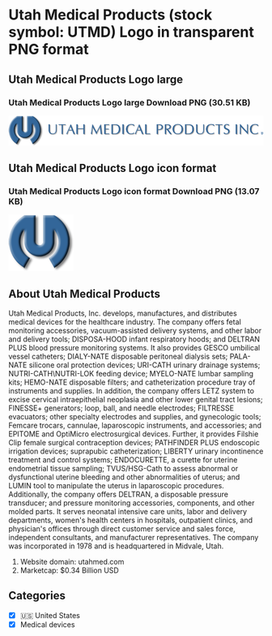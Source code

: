 # Utah Medical Products (stock symbol: UTMD) Logo in transparent PNG format

## Utah Medical Products Logo large

### Utah Medical Products Logo large Download PNG (30.51 KB)

![Utah Medical Products Logo large Download PNG (30.51 KB)](/img/orig/UTMD_BIG-61c9e15a.png)

## Utah Medical Products Logo icon format

### Utah Medical Products Logo icon format Download PNG (13.07 KB)

![Utah Medical Products Logo icon format Download PNG (13.07 KB)](/img/orig/UTMD-7b27a271.png)

## About Utah Medical Products

Utah Medical Products, Inc. develops, manufactures, and distributes medical devices for the healthcare industry. The company offers fetal monitoring accessories, vacuum-assisted delivery systems, and other labor and delivery tools; DISPOSA-HOOD infant respiratory hoods; and DELTRAN PLUS blood pressure monitoring systems. It also provides GESCO umbilical vessel catheters; DIALY-NATE disposable peritoneal dialysis sets; PALA-NATE silicone oral protection devices; URI-CATH urinary drainage systems; NUTRI-CATH\NUTRI-LOK feeding device; MYELO-NATE lumbar sampling kits; HEMO-NATE disposable filters; and catheterization procedure tray of instruments and supplies. In addition, the company offers LETZ system to excise cervical intraepithelial neoplasia and other lower genital tract lesions; FINESSE+ generators; loop, ball, and needle electrodes; FILTRESSE evacuators; other specialty electrodes and supplies, and gynecologic tools; Femcare trocars, cannulae, laparoscopic instruments, and accessories; and EPITOME and OptiMicro electrosurgical devices. Further, it provides Filshie Clip female surgical contraception devices; PATHFINDER PLUS endoscopic irrigation devices; suprapubic catheterization; LIBERTY urinary incontinence treatment and control systems; ENDOCURETTE, a curette for uterine endometrial tissue sampling; TVUS/HSG-Cath to assess abnormal or dysfunctional uterine bleeding and other abnormalities of uterus; and LUMIN tool to manipulate the uterus in laparoscopic procedures. Additionally, the company offers DELTRAN, a disposable pressure transducer; and pressure monitoring accessories, components, and other molded parts. It serves neonatal intensive care units, labor and delivery departments, women's health centers in hospitals, outpatient clinics, and physician's offices through direct customer service and sales force, independent consultants, and manufacturer representatives. The company was incorporated in 1978 and is headquartered in Midvale, Utah.

1. Website domain: utahmed.com
2. Marketcap: $0.34 Billion USD


## Categories
- [x] 🇺🇸 United States
- [x] Medical devices
